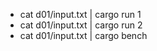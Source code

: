 * cat d01/input.txt | cargo run 1
* cat d01/input.txt | cargo run 2
* cat d01/input.txt | cargo bench
